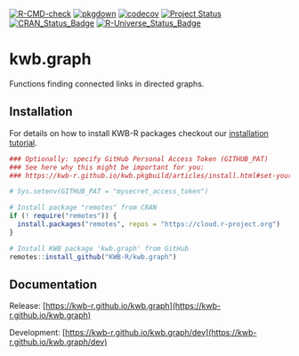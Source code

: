 [![R-CMD-check](https://github.com/KWB-R/kwb.graph/workflows/R-CMD-check/badge.svg)](https://github.com/KWB-R/kwb.graph/actions?query=workflow%3AR-CMD-check)
[![pkgdown](https://github.com/KWB-R/kwb.graph/workflows/pkgdown/badge.svg)](https://github.com/KWB-R/kwb.graph/actions?query=workflow%3Apkgdown)
[![codecov](https://codecov.io/github/KWB-R/kwb.graph/branch/master/graphs/badge.svg)](https://codecov.io/github/KWB-R/kwb.graph)
[![Project Status](https://img.shields.io/badge/lifecycle-experimental-orange.svg)](https://www.tidyverse.org/lifecycle/#experimental)
[![CRAN_Status_Badge](https://www.r-pkg.org/badges/version/kwb.graph)]()
[![R-Universe_Status_Badge](https://kwb-r.r-universe.dev/badges/kwb.graph)](https://kwb-r.r-universe.dev/)

# kwb.graph

Functions finding connected links in directed graphs.

## Installation

For details on how to install KWB-R packages checkout our [installation tutorial](https://kwb-r.github.io/kwb.pkgbuild/articles/install.html).

```r
### Optionally: specify GitHub Personal Access Token (GITHUB_PAT)
### See here why this might be important for you:
### https://kwb-r.github.io/kwb.pkgbuild/articles/install.html#set-your-github_pat

# Sys.setenv(GITHUB_PAT = "mysecret_access_token")

# Install package "remotes" from CRAN
if (! require("remotes")) {
  install.packages("remotes", repos = "https://cloud.r-project.org")
}

# Install KWB package 'kwb.graph' from GitHub
remotes::install_github("KWB-R/kwb.graph")
```

## Documentation

Release: [https://kwb-r.github.io/kwb.graph](https://kwb-r.github.io/kwb.graph)

Development: [https://kwb-r.github.io/kwb.graph/dev](https://kwb-r.github.io/kwb.graph/dev)
